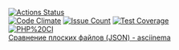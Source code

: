 [![Actions Status](https://github.com/MT-cod/php-project-lvl2/workflows/hexlet-check/badge.svg)](https://github.com/MT-cod/php-project-lvl2/actions)
<br>
[![Code Climate](https://codeclimate.com/github/MT-cod/php-project-lvl2/badges/gpa.svg)](https://codeclimate.com/github/MT-cod/php-project-lvl2)
[![Issue Count](https://codeclimate.com/github/MT-cod/php-project-lvl2/badges/issue_count.svg)](https://codeclimate.com/github/MT-cod/php-project-lvl2/issues)
[![Test Coverage](https://codeclimate.com/github/MT-cod/php-project-lvl2/badges/coverage.svg)](https://codeclimate.com/github/MT-cod/php-project-lvl2/coverage)
<br>
[![PHP%20CI](https://github.com/MT-cod/php-project-lvl2/workflows/PHP%20CI/badge.svg)](https://github.com/MT-cod/php-project-lvl2/actions)
<br>
<a href="https://asciinema.org/a/HwX4IjYjV6YhX6jvt9GvosWrD">Сравнение плоских файлов (JSON) - asciinema</a>
<br>
